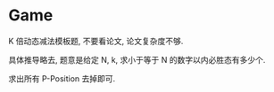 # Game

K 倍动态减法模板题, 不要看论文, 论文复杂度不够.

具体推导略去, 题意是给定 N, k, 求小于等于 N 的数字以内必胜态有多少个.

求出所有 P-Position 去掉即可.
